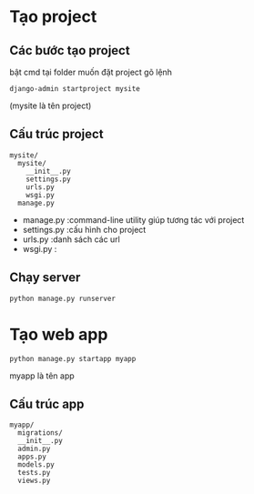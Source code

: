 # Tạo project
## Các bước tạo project
bật cmd tại folder muốn đặt project
gõ lệnh 
```
django-admin startproject mysite
```
(mysite là tên project) 
## Cấu trúc project
```
mysite/
  mysite/
    __init__.py
    settings.py
    urls.py
    wsgi.py
  manage.py
```
* manage.py :command-line utility giúp tương tác với project
* settings.py :cấu hình cho project
* urls.py :danh sách các url 
* wsgi.py :
## Chạy server
```
python manage.py runserver
```
# Tạo web app
```
python manage.py startapp myapp
```
myapp là tên app
## Cấu trúc app
```
myapp/
  migrations/
  __init__.py
  admin.py
  apps.py
  models.py
  tests.py
  views.py
```
